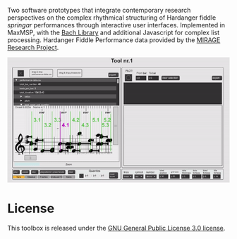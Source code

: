 Two software prototypes that integrate contemporary research perspectives on the complex rhythmical structuring of Hardanger fiddle *springar* performances through interactive user interfaces. Implemented in MaxMSP, with the [Bach Library](https://www.bachproject.net/) and additional Javascript for complex list processing. Hardanger Fiddle Performance data provided by the [MIRAGE Research Project](https://www.uio.no/ritmo/english/projects/mirage/).


<p align="center">
 <img src="toolkit.gif">
</p>


# License
This toolbox is released under the [GNU General Public License 3.0 license](https://www.gnu.org/licenses/gpl-3.0.en.html).
